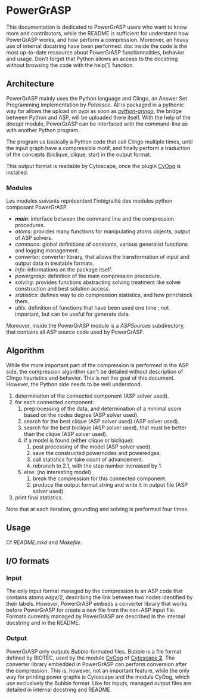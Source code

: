 # PowerGrASP
This documentation is dedicated to PowerGrASP users who want to know more and contributors,
while the README is sufficient for understand how PowerGrASP works, and how perform a compression.
Moreover, an heavy use of internal docstring have been performed: doc inside the code is the most up-to-date ressource about PowerGrASP functionnalities, behavior and usage.
Don't forget that Python allows an access to the docstring without browsing the code with the help(1) function.


## Architecture
PowerGrASP mainly uses the Python language and Clingo, an Answer Set Programming implementation by *Potassco*.
All is packaged in a pythonic way for allows the upload on pypi as soon as [*python-gringo*](https://github.com/lxsli/python-gringo), the bridge between Python and ASP, will be uploaded there itself.
With the help of the *docopt* module, PowerGrASP can be interfaced with the command-line as with another Python program.

The program us basically a Python code that call Clingo multiple times, until the input graph have a compressible motif,
and finally perform a traduction of the concepts (biclique, clique, star) in the output format.

This output format is readable by Cytoscape, once the plugin [CyOog](http://www.biotec.tu-dresden.de/research/schroeder/powergraphs/download-cytoscape-plugin.html) is installed.

### Modules
Les modules suivants représentent l'intégralité des modules python composant PowerGrASP.
- *__main__*: interface between the command line and the compression procedures.
- *atoms*: provides many functions for manipulating atoms objects, output of ASP solvers.
- *commons*: global definitions of constants, various generalist functions and logging management.
- *converter*: converter library, that allows the transformation of input and output data in treatable formats.
- *info*: informations on the package itself.
- *powergrasp*: definition of the main compression procedure.
- *solving*: provides functions abstracting solving treatment like solver construction and best solution access.
- *statistics*: defines way to do compression statistics, and how print/stock them.
- *utils*: definition of functions that have been used one time ; not important, but can be useful for generate data.

Moreover, inside the PowerGrASP module is a *ASPSources* subdirectory,
that contains all ASP source code used by PowerGrASP.


## Algorithm
While the more important part of the compression is performed in the ASP side, the compression algorithm can't be detailed without description of Clingo heuristics and behavior. This is not the goal of this document.
However, the Python side needs to be well understood.

1. determination of the connected component (ASP solver used).
2. for each connected component:
    1. preprocessing of the data, and determination of a minimal score based on the nodes degree (ASP solver used).
    2. search for the best clique (ASP solver used) (ASP solver used).
    3. search for the best biclique (ASP solver used), that must be better than the clique (ASP solver used).
    4. if a model is found (either clique or biclique):
        1. post processing of the model (ASP solver used).
        2. save the constructed powernodes and poweredges.
        3. call statistics for take count of advancement.
        4. rebranch to 2.1, with the step number increased by 1.
    5. else: (no interesting model)
        1. break the compression for this connected component.
        2. produce the output format string and write it in output file (ASP solver used).
3. print final statistics.

Note that at each iteration, grounding and solving is performed four times.


## Usage
Cf *README.mkd* and *Makefile*.


## I/O formats
### Input
The only input format managed by the compression is an ASP code that contains atoms *edge/2*, describing the link between two nodes identified by their labels.
However, PowerGrASP embeds a converter library that works before PowerGrASP
for create a new file from the non-ASP input file.
Formats currently managed by PowerGrASP are described in the internal docstring and in the README.

### Output
PowerGrASP only outputs *Bubble*-formated files. Bubble is a file format defined by BIOTEC, used by the module [CyOog](http://www.biotec.tu-dresden.de/research/schroeder/powergraphs/download-cytoscape-plugin.html) of [Cytoscape **2**](http://www.cytoscape.org/download_old_versions.html).
The converter library embedded in PowerGrASP can perform conversion after the compression.
This is, however, not an important feature, while the only way for printing power graphs
is Cytoscape and the module CyOog, which use exclusively the Bubble format.
Like for inputs, managed output files are detailed in internal docstring and README.




